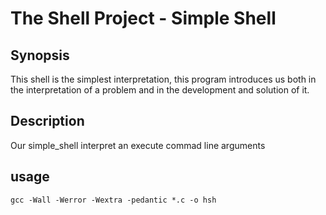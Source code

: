# The Shell Project - Simple Shell

## Synopsis
This shell is the simplest interpretation, this program introduces us both in the interpretation of a problem and in the development and solution of it.

## Description
Our simple_shell interpret an execute commad line arguments

## usage
```
gcc -Wall -Werror -Wextra -pedantic *.c -o hsh
```


